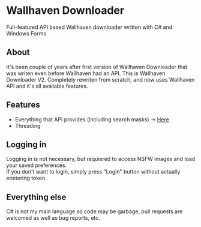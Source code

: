 # Wallhaven Downloader
Full-featured API based Wallhaven downloader written with C# and Windows Forms 

## About
It's been couple of years after first version of Wallhaven Downloader that was writen even before Wallhaven had an API. 
This is Wallhaven Downloader V2. Completely rewriten from scratch, and now uses Wallhaven API and it's all avaliable features.

## Features
* Everything that API provides (including search masks) -> [Here](https://wallhaven.cc/help/api)
* Threading

## Logging in
Logging in is not necessary, but requiered to access NSFW images and load your saved preferences.<br>
If you don't want to login, simply press "Login" button without actually enetering token.<br>


## Everything else
C# is not my main language so code may be garbage, pull requests are welcomed as well as bug reports, etc.
